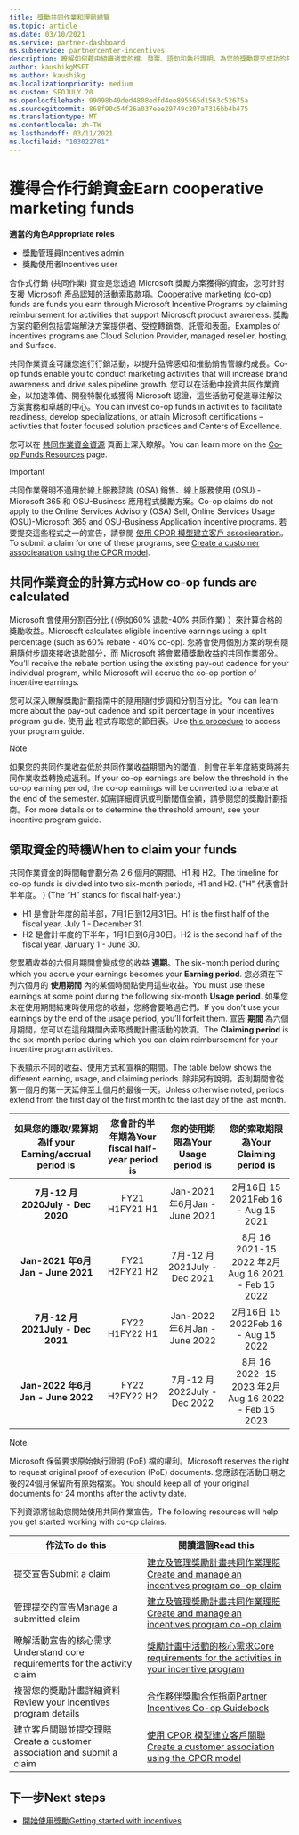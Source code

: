 ```yaml
---
title: 獎勵共同作業和理賠總覽
ms.topic: article
ms.date: 03/10/2021
ms.service: partner-dashboard
ms.subservice: partnercenter-incentives
description: 瞭解如何藉由組織適當的檔、發票、語句和執行證明，為您的獎勵提交成功的共同作業索賠。
author: kaushikgMSFT
ms.author: kaushikg
ms.localizationpriority: medium
ms.custom: SEOJULY.20
ms.openlocfilehash: 99098b49ded4808edfd4ee895565d1563c52675a
ms.sourcegitcommit: 868f90c54f26a037eee29749c207a7316bb4b475
ms.translationtype: MT
ms.contentlocale: zh-TW
ms.lasthandoff: 03/11/2021
ms.locfileid: "103022701"
---
```

# <a name="earn-cooperative-marketing-funds"></a><span data-ttu-id="17088-103">獲得合作行銷資金</span><span class="sxs-lookup"><span data-stu-id="17088-103">Earn cooperative marketing funds</span></span>

<span data-ttu-id="17088-104">**適當的角色**</span><span class="sxs-lookup"><span data-stu-id="17088-104">**Appropriate roles**</span></span>

- <span data-ttu-id="17088-105">獎勵管理員</span><span class="sxs-lookup"><span data-stu-id="17088-105">Incentives admin</span></span>
- <span data-ttu-id="17088-106">獎勵使用者</span><span class="sxs-lookup"><span data-stu-id="17088-106">Incentives user</span></span>

<span data-ttu-id="17088-107">合作式行銷 (共同作業) 資金是您透過 Microsoft 獎勵方案獲得的資金，您可針對支援 Microsoft 產品認知的活動索取款項。</span><span class="sxs-lookup"><span data-stu-id="17088-107">Cooperative marketing (co-op) funds are funds you earn through Microsoft Incentive Programs by claiming reimbursement for activities that support Microsoft product awareness.</span></span> <span data-ttu-id="17088-108">獎勵方案的範例包括雲端解決方案提供者、受控轉銷商、託管和表面。</span><span class="sxs-lookup"><span data-stu-id="17088-108">Examples of incentives programs are Cloud Solution Provider, managed reseller, hosting, and Surface.</span></span>

<span data-ttu-id="17088-109">共同作業資金可讓您進行行銷活動，以提升品牌感知和推動銷售管線的成長。</span><span class="sxs-lookup"><span data-stu-id="17088-109">Co-op funds enable you to conduct marketing activities that will increase brand awareness and drive sales pipeline growth.</span></span> <span data-ttu-id="17088-110">您可以在活動中投資共同作業資金，以加速準備、開發特製化或獲得 Microsoft 認證，這些活動可促進專注解決方案實務和卓越的中心。</span><span class="sxs-lookup"><span data-stu-id="17088-110">You can invest co-op funds in activities to facilitate readiness, develop specializations, or attain Microsoft certifications – activities that foster focused solution practices and Centers of Excellence.</span></span>

<span data-ttu-id="17088-111">您可以在 [共同作業資金資源](https://partner.microsoft.com/asset/collection/co-op-funds-resources#/) 頁面上深入瞭解。</span><span class="sxs-lookup"><span data-stu-id="17088-111">You can learn more on the [Co-op Funds Resources](https://partner.microsoft.com/asset/collection/co-op-funds-resources#/) page.</span></span>

>[!Important]
><span data-ttu-id="17088-112">共同作業聲明不適用於線上服務諮詢 (OSA) 銷售、線上服務使用 (OSU) -Microsoft 365 和 OSU-Business 應用程式獎勵方案。</span><span class="sxs-lookup"><span data-stu-id="17088-112">Co-op claims do not apply to the Online Services Advisory (OSA) Sell, Online Services Usage (OSU)-Microsoft 365 and OSU-Business Application incentive programs.</span></span> <span data-ttu-id="17088-113">若要提交這些程式之一的宣告，請參閱 [使用 CPOR 模型建立客戶 associearation](submit-osa-claim.md)。</span><span class="sxs-lookup"><span data-stu-id="17088-113">To submit a claim for one of these programs, see [Create a customer associearation using the CPOR model](submit-osa-claim.md).</span></span>

## <a name="how-co-op-funds-are-calculated"></a><span data-ttu-id="17088-114">共同作業資金的計算方式</span><span class="sxs-lookup"><span data-stu-id="17088-114">How co-op funds are calculated</span></span>

<span data-ttu-id="17088-115">Microsoft 會使用分割百分比 (（例如60% 退款-40% 共同作業) ）來計算合格的獎勵收益。</span><span class="sxs-lookup"><span data-stu-id="17088-115">Microsoft calculates eligible incentive earnings using a split percentage (such as 60% rebate - 40% co-op).</span></span> <span data-ttu-id="17088-116">您將會使用個別方案的現有隨用隨付步調來接收退款部分，而 Microsoft 將會累積獎勵收益的共同作業部分。</span><span class="sxs-lookup"><span data-stu-id="17088-116">You’ll receive the rebate portion using the existing pay-out cadence for your individual program, while Microsoft will accrue the co-op portion of incentive earnings.</span></span>

<span data-ttu-id="17088-117">您可以深入瞭解獎勵計劃指南中的隨用隨付步調和分割百分比。</span><span class="sxs-lookup"><span data-stu-id="17088-117">You can learn more about the pay-out cadence and split percentage in your incentives program guide.</span></span> <span data-ttu-id="17088-118">使用 [此](incentives-determined-your-program-eligibility.md) 程式存取您的節目表。</span><span class="sxs-lookup"><span data-stu-id="17088-118">Use [this procedure](incentives-determined-your-program-eligibility.md) to access your program guide.</span></span>

>[!NOTE]
><span data-ttu-id="17088-119">如果您的共同作業收益低於共同作業收益期間內的閾值，則會在半年度結束時將共同作業收益轉換成返利。</span><span class="sxs-lookup"><span data-stu-id="17088-119">If your co-op earnings are below the threshold in the co-op earning period, the co-op earnings will be converted to a rebate at the end of the semester.</span></span> <span data-ttu-id="17088-120">如需詳細資訊或判斷閾值金額，請參閱您的獎勵計劃指南。</span><span class="sxs-lookup"><span data-stu-id="17088-120">For more details or to determine the threshold amount, see your incentive program guide.</span></span>

## <a name="when-to-claim-your-funds"></a><span data-ttu-id="17088-121">領取資金的時機</span><span class="sxs-lookup"><span data-stu-id="17088-121">When to claim your funds</span></span>

<span data-ttu-id="17088-122">共同作業資金的時間軸會劃分為 2 6 個月的期間、H1 和 H2。</span><span class="sxs-lookup"><span data-stu-id="17088-122">The timeline for co-op funds is divided into two six-month periods, H1 and H2.</span></span> <span data-ttu-id="17088-123"> ("H" 代表會計半年度。 ) </span><span class="sxs-lookup"><span data-stu-id="17088-123">(The “H” stands for fiscal half-year.)</span></span>

- <span data-ttu-id="17088-124">H1 是會計年度的前半部，7月1日到12月31日。</span><span class="sxs-lookup"><span data-stu-id="17088-124">H1 is the first half of the fiscal year, July 1 - December 31.</span></span>
- <span data-ttu-id="17088-125">H2 是會計年度的下半年，1月1日到6月30日。</span><span class="sxs-lookup"><span data-stu-id="17088-125">H2 is the second half of the fiscal year, January 1 - June 30.</span></span>

<span data-ttu-id="17088-126">您累積收益的六個月期間會變成您的收益 **週期**。</span><span class="sxs-lookup"><span data-stu-id="17088-126">The six-month period during which you accrue your earnings becomes your **Earning period**.</span></span> <span data-ttu-id="17088-127">您必須在下列六個月的 **使用期間** 內的某個時間點使用這些收益。</span><span class="sxs-lookup"><span data-stu-id="17088-127">You must use these earnings at some point during the following six-month **Usage period**.</span></span> <span data-ttu-id="17088-128">如果您未在使用期間結束時使用您的收益，您將會要略過它們。</span><span class="sxs-lookup"><span data-stu-id="17088-128">If you don’t use your earnings by the end of the usage period, you’ll forfeit them.</span></span> <span data-ttu-id="17088-129">宣告 **期間** 為六個月期間，您可以在這段期間內索取獎勵計畫活動的款項。</span><span class="sxs-lookup"><span data-stu-id="17088-129">The **Claiming period** is the six-month period during which you can claim reimbursement for your incentive program activities.</span></span>

<span data-ttu-id="17088-130">下表顯示不同的收益、使用方式和宣稱的期間。</span><span class="sxs-lookup"><span data-stu-id="17088-130">The table below shows the different earning, usage, and claiming periods.</span></span> <span data-ttu-id="17088-131">除非另有說明，否則期間會從第一個月的第一天延伸至上個月的最後一天。</span><span class="sxs-lookup"><span data-stu-id="17088-131">Unless otherwise noted, periods extend from the first day of the first month to the last day of the last month.</span></span>

|  <span data-ttu-id="17088-132">如果您的賺取/累算期為</span><span class="sxs-lookup"><span data-stu-id="17088-132">If your Earning/accrual period is</span></span>  |<span data-ttu-id="17088-133">您會計的半年期為</span><span class="sxs-lookup"><span data-stu-id="17088-133">Your fiscal half-year period is</span></span>  |  <span data-ttu-id="17088-134">您的使用期限為</span><span class="sxs-lookup"><span data-stu-id="17088-134">Your Usage period is</span></span>  |  <span data-ttu-id="17088-135">您的索取期限為</span><span class="sxs-lookup"><span data-stu-id="17088-135">Your Claiming period is</span></span>  |
| :-----------: | :-----------: | :-----------: | :-----------: |
|<span data-ttu-id="17088-136">**7月-12 月2020**</span><span class="sxs-lookup"><span data-stu-id="17088-136">**July - Dec 2020**</span></span>| <span data-ttu-id="17088-137">FY21 H1</span><span class="sxs-lookup"><span data-stu-id="17088-137">FY21 H1</span></span>  |  <span data-ttu-id="17088-138">Jan-2021 年6月</span><span class="sxs-lookup"><span data-stu-id="17088-138">Jan - June 2021</span></span>  |  <span data-ttu-id="17088-139">2月16日 15 2021</span><span class="sxs-lookup"><span data-stu-id="17088-139">Feb 16 - Aug 15 2021</span></span>  |
|<span data-ttu-id="17088-140">**Jan-2021 年6月**</span><span class="sxs-lookup"><span data-stu-id="17088-140">**Jan - June 2021**</span></span> |  <span data-ttu-id="17088-141">FY21 H2</span><span class="sxs-lookup"><span data-stu-id="17088-141">FY21 H2</span></span>  |  <span data-ttu-id="17088-142">7月-12 月2021</span><span class="sxs-lookup"><span data-stu-id="17088-142">July - Dec 2021</span></span>  |  <span data-ttu-id="17088-143">8月 16 2021-15 2022 年2月</span><span class="sxs-lookup"><span data-stu-id="17088-143">Aug 16 2021 - Feb 15 2022</span></span>  |
|<span data-ttu-id="17088-144">**7月-12 月2021**</span><span class="sxs-lookup"><span data-stu-id="17088-144">**July - Dec 2021**</span></span>|  <span data-ttu-id="17088-145">FY22 H1</span><span class="sxs-lookup"><span data-stu-id="17088-145">FY22 H1</span></span>  |  <span data-ttu-id="17088-146">Jan-2022 年6月</span><span class="sxs-lookup"><span data-stu-id="17088-146">Jan - June 2022</span></span>  |  <span data-ttu-id="17088-147">2月16日 15 2022</span><span class="sxs-lookup"><span data-stu-id="17088-147">Feb 16 - Aug 15 2022</span></span>  |
|<span data-ttu-id="17088-148">**Jan-2022 年6月**</span><span class="sxs-lookup"><span data-stu-id="17088-148">**Jan - June 2022**</span></span> |  <span data-ttu-id="17088-149">FY22 H2</span><span class="sxs-lookup"><span data-stu-id="17088-149">FY22 H2</span></span>  |  <span data-ttu-id="17088-150">7月-12 月2022</span><span class="sxs-lookup"><span data-stu-id="17088-150">July - Dec 2022</span></span>  |  <span data-ttu-id="17088-151">8月 16 2022-15 2023 年2月</span><span class="sxs-lookup"><span data-stu-id="17088-151">Aug 16 2022 - Feb 15 2023</span></span>  |

>[!NOTE]
><span data-ttu-id="17088-152">Microsoft 保留要求原始執行證明 (PoE) 檔的權利。</span><span class="sxs-lookup"><span data-stu-id="17088-152">Microsoft reserves the right to request original proof of execution (PoE) documents.</span></span> <span data-ttu-id="17088-153">您應該在活動日期之後的24個月保留所有原始檔案。</span><span class="sxs-lookup"><span data-stu-id="17088-153">You should keep all of your original documents for 24 months after the activity date.</span></span>

<span data-ttu-id="17088-154">下列資源將協助您開始使用共同作業宣告。</span><span class="sxs-lookup"><span data-stu-id="17088-154">The following resources will help you get started working with co-op claims.</span></span>

| <span data-ttu-id="17088-155">作法</span><span class="sxs-lookup"><span data-stu-id="17088-155">To do this</span></span> | <span data-ttu-id="17088-156">閱讀這個</span><span class="sxs-lookup"><span data-stu-id="17088-156">Read this</span></span> |
| ------ | ----------- |
| <span data-ttu-id="17088-157">提交宣告</span><span class="sxs-lookup"><span data-stu-id="17088-157">Submit a claim</span></span> |  [<span data-ttu-id="17088-158">建立及管理獎勵計畫共同作業理賠</span><span class="sxs-lookup"><span data-stu-id="17088-158">Create and manage an incentives program co-op claim</span></span>](create-incentives-claims.md)  |
| <span data-ttu-id="17088-159">管理提交的宣告</span><span class="sxs-lookup"><span data-stu-id="17088-159">Manage a submitted claim</span></span> | [<span data-ttu-id="17088-160">建立及管理獎勵計畫共同作業理賠</span><span class="sxs-lookup"><span data-stu-id="17088-160">Create and manage an incentives program co-op claim</span></span>](create-incentives-claims.md)    |
| <span data-ttu-id="17088-161">瞭解活動宣告的核心需求</span><span class="sxs-lookup"><span data-stu-id="17088-161">Understand core requirements for the activity claim</span></span> | [<span data-ttu-id="17088-162">獎勵計畫中活動的核心需求</span><span class="sxs-lookup"><span data-stu-id="17088-162">Core requirements for the activities in your incentive program</span></span>](core-requirements.md)   |
| <span data-ttu-id="17088-163">複習您的獎勵計畫詳細資料</span><span class="sxs-lookup"><span data-stu-id="17088-163">Review your incentives program details</span></span> | [<span data-ttu-id="17088-164">合作夥伴獎勵合作指南</span><span class="sxs-lookup"><span data-stu-id="17088-164">Partner Incentives Co-op Guidebook</span></span>](https://assetsprod.microsoft.com/co-op-guidebook.pdf)  |
| <span data-ttu-id="17088-165">建立客戶關聯並提交理賠</span><span class="sxs-lookup"><span data-stu-id="17088-165">Create a customer association and submit a claim</span></span> | [<span data-ttu-id="17088-166">使用 CPOR 模型建立客戶關聯</span><span class="sxs-lookup"><span data-stu-id="17088-166">Create a customer association using the CPOR model</span></span>](submit-osa-claim.md)   |

## <a name="next-steps"></a><span data-ttu-id="17088-167">下一步</span><span class="sxs-lookup"><span data-stu-id="17088-167">Next steps</span></span>

- [<span data-ttu-id="17088-168">開始使用獎勵</span><span class="sxs-lookup"><span data-stu-id="17088-168">Getting started with incentives</span></span>](incentives-get-started-intro.md)
